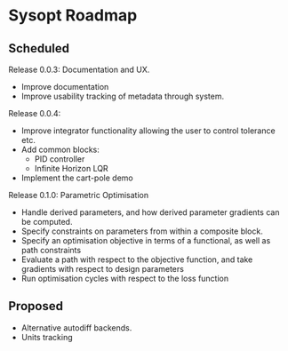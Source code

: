 Sysopt Roadmap
==============

Scheduled
---------

Release 0.0.3: Documentation and UX.
 - Improve documentation
 - Improve usability tracking of metadata through system.

Release 0.0.4:
 - Improve integrator functionality allowing the user to control tolerance etc.
 - Add common blocks:
    - PID controller
    - Infinite Horizon LQR
 - Implement the cart-pole demo

Release 0.1.0: Parametric Optimisation
 - Handle derived parameters, and how derived parameter gradients can be computed.
 - Specify constraints on parameters from within a composite block.
 - Specify an optimisation objective in terms of a functional, as well as path constraints
 - Evaluate a path with respect to the objective function, and take gradients with respect to design parameters
 - Run optimisation cycles with respect to the loss function


Proposed
--------
- Alternative autodiff backends.
- Units tracking
